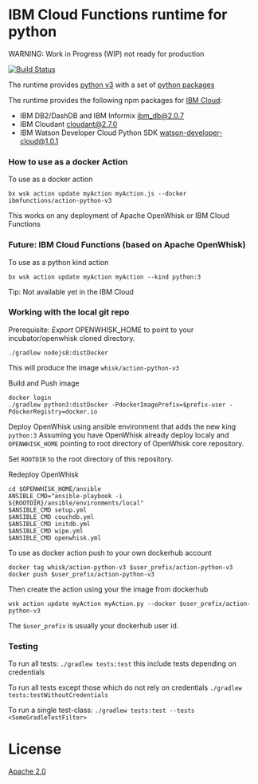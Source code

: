 # IBM Cloud Functions runtime for python

WARNING: Work in Progress (WIP) not ready for production

[![Build Status](https://travis-ci.org/ibm-functions/runtime-python.svg?branch=master)](https://travis-ci.org/ibm-functions/runtime-python)

The runtime provides [python v3](python3/) with a set of [python packages](python/requirements.txt)

The runtime provides the following npm packages for [IBM Cloud](https://bluemix.net):
- IBM DB2/DashDB and IBM Informix [ibm_db@2.0.7](https://pypi.python.org/pypi/ibm_db)
- IBM Cloudant [cloudant@2.7.0](https://pypi.python.org/pypi/cloudant)
- IBM Watson Developer Cloud Python SDK [watson-developer-cloud@1.0.1](https://pypi.python.org/pypi/watson-developer-cloud)

### How to use as a docker Action
To use as a docker action
```
bx wsk action update myAction myAction.js --docker ibmfunctions/action-python-v3
```
This works on any deployment of Apache OpenWhisk or IBM Cloud Functions

### Future: IBM Cloud Functions (based on Apache OpenWhisk)
To use as a python kind action
```
bx wsk action update myAction myAction --kind python:3
```
Tip: Not available yet in the IBM Cloud

### Working with the local git repo 
Prerequisite: *Export* OPENWHISK_HOME to point to your incubator/openwhisk cloned directory.

```
./gradlew nodejs8:distDocker
```
This will produce the image `whisk/action-python-v3`

Build and Push image
```
docker login
./gradlew python3:distDocker -PdockerImagePrefix=$prefix-user -PdockerRegistry=docker.io
```

Deploy OpenWhisk using ansible environment that adds the new king `python:3`
Assuming you have OpenWhisk already deploy localy and `OPENWHISK_HOME` pointing to root directory of OpenWhisk core repository.

Set `ROOTDIR` to the root directory of this repository.

Redeploy OpenWhisk
```
cd $OPENWHISK_HOME/ansible
ANSIBLE_CMD="ansible-playbook -i ${ROOTDIR}/ansible/environments/local"
$ANSIBLE_CMD setup.yml
$ANSIBLE_CMD couchdb.yml
$ANSIBLE_CMD initdb.yml
$ANSIBLE_CMD wipe.yml
$ANSIBLE_CMD openwhisk.yml
```

To use as docker action push to your own dockerhub account
```
docker tag whisk/action-python-v3 $user_prefix/action-python-v3
docker push $user_prefix/action-python-v3
```
Then create the action using your the image from dockerhub
```
wsk action update myAction myAction.py --docker $user_prefix/action-python-v3
```
The `$user_prefix` is usually your dockerhub user id.

### Testing


To run all tests: `./gradlew tests:test` this include tests depending on credentials

To run all tests except those which do not rely on credentials `./gradlew tests:testWithoutCredentials`

To run a single test-class: `./gradlew tests:test --tests <SomeGradleTestFilter>`


# License
[Apache 2.0](LICENSE.txt)